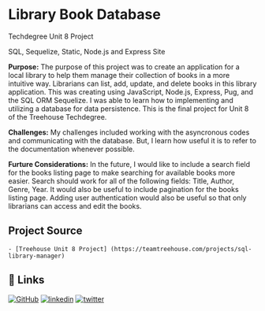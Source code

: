 # Library Book Database

Techdegree Unit 8 Project

SQL, Sequelize, Static, Node.js and Express Site

**Purpose:**
The purpose of this project was to create an application for a local library to help them manage their collection of books in a more intuitive way. Librarians can list, add, update, and delete books in this library application. This was creating using JavaScript, Node.js, Express, Pug, and the SQL ORM Sequelize. I was able to learn how to implementing and utilizing a database for data persistence. This is the final project for Unit 8 of the Treehouse Techdegree.

**Challenges:**
My challenges included working with the asyncronous codes and communicating with the database. But, I learn how useful it is to refer to the documentation whenever possible.

**Furture Considerations:**
In the future, I would like to include a search field for the books listing page to make searching for available books more easier. Search should work for all of the following fields: Title, Author, Genre, Year. It would also be useful to include pagination for the books listing page. Adding user authentication would also be useful so that only librarians can access and edit the books.

## Project Source

    - [Treehouse Unit 8 Project] (https://teamtreehouse.com/projects/sql-library-manager)

## 🔗 Links

[![GitHub](https://img.shields.io/badge/github-%23121011.svg?style=for-the-badge&logo=github&logoColor=white)](https://github.com/tsipporahc)
[![linkedin](https://img.shields.io/badge/linkedin-0A66C2?style=for-the-badge&logo=linkedin&logoColor=white)](https://www.linkedin.com/in/tsipporahc/)
[![twitter](https://img.shields.io/badge/twitter-1DA1F2?style=for-the-badge&logo=twitter&logoColor=white)](https://twitter.com/tsipporahc)
